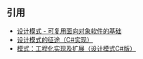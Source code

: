 ## 引用
- [设计模式 - 可复用面向对象软件的基础](https://book.douban.com/subject/1052241/)
- [设计模式的征途（C#实现）](https://www.cnblogs.com/edisonchou/p/7512912.html)
- [模式：工程化实现及扩展（设计模式C#版）](https://book.douban.com/subject/10546467/)